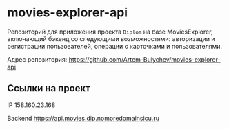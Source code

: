 # movies-explorer-api
Репозиторий для приложения проекта `Diplom` на базе MoviesExplorer, включающий бэкенд со следующими возможностями: авторизации и регистрации пользователей, операции с карточками и пользователями.
  

Адрес репозитория: https://github.com/Artem-Bulychev/movies-explorer-api


## Ссылки на проект

IP 158.160.23.168

Backend https://api.movies.dip.nomoredomainsicu.ru
